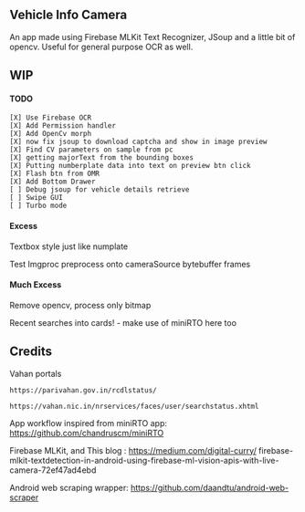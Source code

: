 ## Vehicle Info Camera 
An app made using Firebase MLKit Text Recognizer, JSoup and a little bit of opencv.
Useful for general purpose OCR as well.

## WIP
#### TODO
	[X] Use Firebase OCR
	[X] Add Permission handler
	[X] Add OpenCv morph
	[X] now fix jsoup to download captcha and show in image preview 
	[X] Find CV parameters on sample from pc
	[X] getting majorText from the bounding boxes
	[X] Putting numberplate data into text on preview btn click
	[X] Flash btn from OMR
	[X] Add Bottom Drawer 
	[ ] Debug jsoup for vehicle details retrieve 
	[ ] Swipe GUI 
	[ ] Turbo mode

#### Excess

 Textbox style just like numplate

 Test Imgproc preprocess onto cameraSource bytebuffer frames

#### Much Excess

Remove opencv, process only bitmap

Recent searches into cards! - make use of miniRTO here too

## Credits
Vahan portals

	https://parivahan.gov.in/rcdlstatus/

	https://vahan.nic.in/nrservices/faces/user/searchstatus.xhtml

App workflow inspired from miniRTO app: 
https://github.com/chandruscm/miniRTO 

Firebase MLKit, and This blog : https://medium.com/digital-curry/
firebase-mlkit-textdetection-in-android-using-firebase-ml-vision-apis-with-live-camera-72ef47ad4ebd

Android web scraping wrapper: 
https://github.com/daandtu/android-web-scraper

<!-- Trail : https://github.com/Orange-OpenSource/android-trail-drawing -->
<!-- Owl sheet : link?! -->
